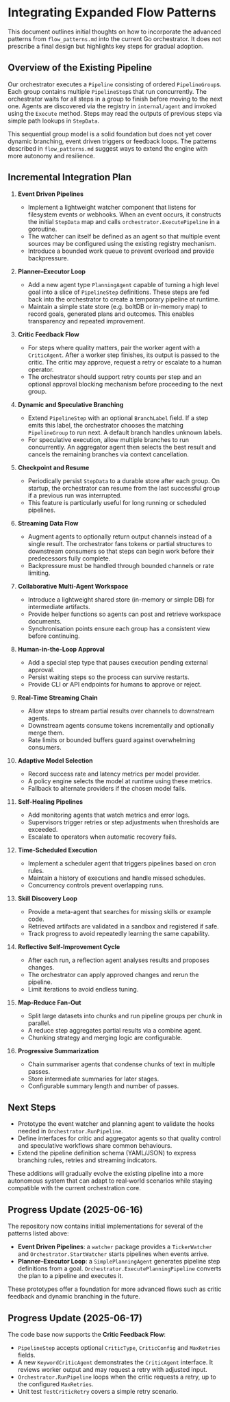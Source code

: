 # Integrating Expanded Flow Patterns

This document outlines initial thoughts on how to incorporate the advanced patterns from `flow_patterns.md` into the current Go orchestrator. It does not prescribe a final design but highlights key steps for gradual adoption.

## Overview of the Existing Pipeline

Our orchestrator executes a `Pipeline` consisting of ordered `PipelineGroup`s. Each group contains multiple `PipelineStep`s that run concurrently. The orchestrator waits for all steps in a group to finish before moving to the next one. Agents are discovered via the registry in `internal/agent` and invoked using the `Execute` method. Steps may read the outputs of previous steps via simple path lookups in `StepData`.

This sequential group model is a solid foundation but does not yet cover dynamic branching, event driven triggers or feedback loops. The patterns described in `flow_patterns.md` suggest ways to extend the engine with more autonomy and resilience.

## Incremental Integration Plan

1. **Event Driven Pipelines**
   - Implement a lightweight watcher component that listens for filesystem events or webhooks. When an event occurs, it constructs the initial `StepData` map and calls `orchestrator.ExecutePipeline` in a goroutine.
   - The watcher can itself be defined as an agent so that multiple event sources may be configured using the existing registry mechanism.
   - Introduce a bounded work queue to prevent overload and provide backpressure.

2. **Planner–Executor Loop**
   - Add a new agent type `PlanningAgent` capable of turning a high level goal into a slice of `PipelineStep` definitions. These steps are fed back into the orchestrator to create a temporary pipeline at runtime.
   - Maintain a simple state store (e.g. boltDB or in‑memory map) to record goals, generated plans and outcomes. This enables transparency and repeated improvement.

3. **Critic Feedback Flow**
   - For steps where quality matters, pair the worker agent with a `CriticAgent`. After a worker step finishes, its output is passed to the critic. The critic may approve, request a retry or escalate to a human operator.
   - The orchestrator should support retry counts per step and an optional approval blocking mechanism before proceeding to the next group.

4. **Dynamic and Speculative Branching**
   - Extend `PipelineStep` with an optional `BranchLabel` field. If a step emits this label, the orchestrator chooses the matching `PipelineGroup` to run next. A default branch handles unknown labels.
   - For speculative execution, allow multiple branches to run concurrently. An aggregator agent then selects the best result and cancels the remaining branches via context cancellation.

5. **Checkpoint and Resume**
   - Periodically persist `StepData` to a durable store after each group. On startup, the orchestrator can resume from the last successful group if a previous run was interrupted.
   - This feature is particularly useful for long running or scheduled pipelines.

6. **Streaming Data Flow**
   - Augment agents to optionally return output channels instead of a single result. The orchestrator fans tokens or partial structures to downstream consumers so that steps can begin work before their predecessors fully complete.
   - Backpressure must be handled through bounded channels or rate limiting.

7. **Collaborative Multi-Agent Workspace**
   - Introduce a lightweight shared store (in-memory or simple DB) for intermediate artifacts.
   - Provide helper functions so agents can post and retrieve workspace documents.
   - Synchronisation points ensure each group has a consistent view before continuing.

8. **Human-in-the-Loop Approval**
   - Add a special step type that pauses execution pending external approval.
   - Persist waiting steps so the process can survive restarts.
   - Provide CLI or API endpoints for humans to approve or reject.

9. **Real-Time Streaming Chain**
   - Allow steps to stream partial results over channels to downstream agents.
   - Downstream agents consume tokens incrementally and optionally merge them.
   - Rate limits or bounded buffers guard against overwhelming consumers.

10. **Adaptive Model Selection**
    - Record success rate and latency metrics per model provider.
    - A policy engine selects the model at runtime using these metrics.
    - Fallback to alternate providers if the chosen model fails.

11. **Self-Healing Pipelines**
    - Add monitoring agents that watch metrics and error logs.
    - Supervisors trigger retries or step adjustments when thresholds are exceeded.
    - Escalate to operators when automatic recovery fails.

12. **Time-Scheduled Execution**
    - Implement a scheduler agent that triggers pipelines based on cron rules.
    - Maintain a history of executions and handle missed schedules.
    - Concurrency controls prevent overlapping runs.

13. **Skill Discovery Loop**
    - Provide a meta-agent that searches for missing skills or example code.
    - Retrieved artifacts are validated in a sandbox and registered if safe.
    - Track progress to avoid repeatedly learning the same capability.

14. **Reflective Self-Improvement Cycle**
    - After each run, a reflection agent analyses results and proposes changes.
    - The orchestrator can apply approved changes and rerun the pipeline.
    - Limit iterations to avoid endless tuning.

15. **Map-Reduce Fan-Out**
    - Split large datasets into chunks and run pipeline groups per chunk in parallel.
    - A reduce step aggregates partial results via a combine agent.
    - Chunking strategy and merging logic are configurable.

16. **Progressive Summarization**
    - Chain summariser agents that condense chunks of text in multiple passes.
    - Store intermediate summaries for later stages.
    - Configurable summary length and number of passes.

## Next Steps

- Prototype the event watcher and planning agent to validate the hooks needed in `Orchestrator.RunPipeline`.
- Define interfaces for critic and aggregator agents so that quality control and speculative workflows share common behaviours.
- Extend the pipeline definition schema (YAML/JSON) to express branching rules, retries and streaming indicators.

These additions will gradually evolve the existing pipeline into a more autonomous system that can adapt to real‑world scenarios while staying compatible with the current orchestration core.

## Progress Update (2025-06-16)

The repository now contains initial implementations for several of the patterns listed above:

- **Event Driven Pipelines**: a `watcher` package provides a `TickerWatcher` and
  `Orchestrator.StartWatcher` starts pipelines when events arrive.
- **Planner–Executor Loop**: a `SimplePlanningAgent` generates pipeline step
  definitions from a goal. `Orchestrator.ExecutePlanningPipeline` converts the
  plan to a pipeline and executes it.

These prototypes offer a foundation for more advanced flows such as critic
feedback and dynamic branching in the future.

## Progress Update (2025-06-17)

The code base now supports the **Critic Feedback Flow**:

- `PipelineStep` accepts optional `CriticType`, `CriticConfig` and
  `MaxRetries` fields.
- A new `KeywordCriticAgent` demonstrates the `CriticAgent` interface. It
  reviews worker output and may request a retry with adjusted input.
- `Orchestrator.RunPipeline` loops when the critic requests a retry, up to the
  configured `MaxRetries`.
- Unit test `TestCriticRetry` covers a simple retry scenario.
